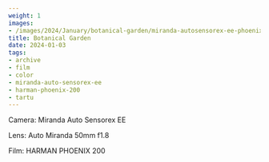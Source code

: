 ```yaml
---
weight: 1
images:
- /images/2024/January/botanical-garden/miranda-autosensorex-ee-phoenix-200/20240105-R1-00349-0000.jpg
title: Botanical Garden
date: 2024-01-03
tags:
- archive
- film
- color
- miranda-auto-sensorex-ee
- harman-phoenix-200
- tartu
---
```


Camera: Miranda Auto Sensorex EE

Lens: Auto Miranda 50mm f1.8

Film: HARMAN PHOENIX 200